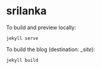 # srilanka

To build and preview locally:

    jekyll serve

To build the blog (destination: *_site*):

    jekyll build

